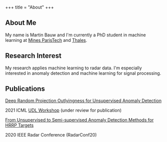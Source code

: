 +++
title = "About"
+++

## About Me

My name is Martin Bauw and I'm currently a PhD student in machine learning at [Mines ParisTech](https://en.wikipedia.org/wiki/Mines_ParisTech) and [Thales](https://en.wikipedia.org/wiki/Thales_Group).

## Research Interest

My research applies machine learning to radar data. I'm especially interested in anomaly detection and machine learning for signal processing.

## Publications

[Deep Random Projection Outlyingness for Unsupervised Anomaly Detection](https://hal.archives-ouvertes.fr/hal-03203686)

2021 ICML [UDL Workshop](https://sites.google.com/view/udlworkshop2021/home) (under review for publication)

[From Unsupervised to Semi-supervised Anomaly Detection Methods for HRRP Targets](https://hal.archives-ouvertes.fr/hal-03254510)

2020 IEEE Radar Conference (RadarConf20)

